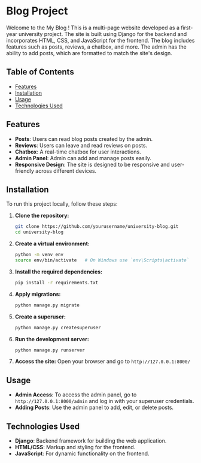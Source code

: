 # Blog Project

Welcome to the My Blog ! This is a multi-page website developed as a first-year university project. The site is built using Django for the backend and incorporates HTML, CSS, and JavaScript for the frontend. The blog includes features such as posts, reviews, a chatbox, and more. The admin has the ability to add posts, which are formatted to match the site's design.

## Table of Contents

- [Features](#features)
- [Installation](#installation)
- [Usage](#usage)
- [Technologies Used](#technologies-used)


## Features

- **Posts**: Users can read blog posts created by the admin.
- **Reviews**: Users can leave and read reviews on posts.
- **Chatbox**: A real-time chatbox for user interactions.
- **Admin Panel**: Admin can add and manage posts easily.
- **Responsive Design**: The site is designed to be responsive and user-friendly across different devices.


## Installation

To run this project locally, follow these steps:

1. **Clone the repository:**
    ```bash
    git clone https://github.com/yourusername/university-blog.git
    cd university-blog
    ```

2. **Create a virtual environment:**
    ```bash
    python -m venv env
    source env/bin/activate   # On Windows use `env\Scripts\activate`
    ```

3. **Install the required dependencies:**
    ```bash
    pip install -r requirements.txt
    ```

4. **Apply migrations:**
    ```bash
    python manage.py migrate
    ```

5. **Create a superuser:**
    ```bash
    python manage.py createsuperuser
    ```

6. **Run the development server:**
    ```bash
    python manage.py runserver
    ```

7. **Access the site:**
    Open your browser and go to `http://127.0.0.1:8000/`

## Usage

- **Admin Access**: To access the admin panel, go to `http://127.0.0.1:8000/admin` and log in with your superuser credentials.
- **Adding Posts**: Use the admin panel to add, edit, or delete posts.

## Technologies Used

- **Django**: Backend framework for building the web application.
- **HTML/CSS**: Markup and styling for the frontend.
- **JavaScript**: For dynamic functionality on the frontend.

